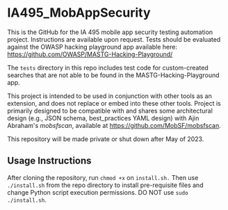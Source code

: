 # IA495_MobAppSecurity
This is the GitHub for the IA 495 mobile app security testing automation project. Instructions are available upon request. Tests should be evaluated against the OWASP hacking playground app available here: https://github.com/OWASP/MASTG-Hacking-Playground/

The `tests` directory in this repo includes test code for custom-created searches that are not able to be found in the MASTG-Hacking-Playground app.

This project is intended to be used in conjunction with other tools as an extension, and does not replace or embed into these other tools.
Project is primarily designed to be compatible with and shares some architectural design (e.g., JSON schema, best_practices YAML design) with Ajin Abraham's _mobsfscan_, available at https://github.com/MobSF/mobsfscan.

This repository will be made private or shut down after May of 2023.

## Usage Instructions
After cloning the repository, run `chmod +x` on `install.sh.` Then use `./install.sh` from the repo directory to install pre-requisite files and change Python script execution permissions. DO NOT use `sudo ./install.sh`.